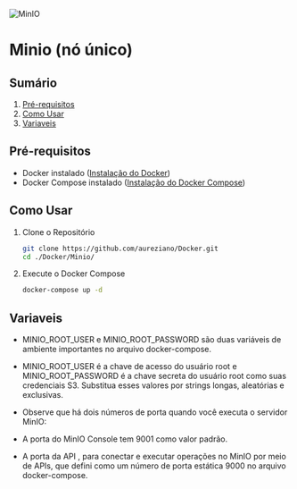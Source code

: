 ![MinIO](https://img.shields.io/badge/MinIO-Cloud%20Storage-%230075be?logo=minio&logoColor=white)

# Minio (nó único)

## Sumário

1. [Pré-requisitos](#pré-requisitos)
2. [Como Usar](#como-usar)
3. [Variaveis](#Variaveis)


## Pré-requisitos
- Docker instalado ([Instalação do Docker](https://docs.docker.com/get-docker/))
- Docker Compose instalado ([Instalação do Docker Compose](https://docs.docker.com/compose/install/))

## Como Usar

1. Clone o Repositório
    ```bash
    git clone https://github.com/aureziano/Docker.git
    cd ./Docker/Minio/
    ```

3. Execute o Docker Compose
    ```bash
    docker-compose up -d
    ```

## Variaveis

* MINIO_ROOT_USER e MINIO_ROOT_PASSWORD são duas variáveis ​​de ambiente importantes no arquivo docker-compose. 
* MINIO_ROOT_USER é a chave de acesso do usuário root e MINIO_ROOT_PASSWORD é a chave secreta do usuário root como suas credenciais S3. Substitua esses valores por strings longas, aleatórias e exclusivas.

* Observe que há dois números de porta quando você executa o servidor MinIO:

* A porta do MinIO Console tem 9001 como valor padrão.

* A porta da API , para conectar e executar operações no MinIO por meio de APIs, que defini como um número de porta estática 9000 no arquivo docker-compose.
